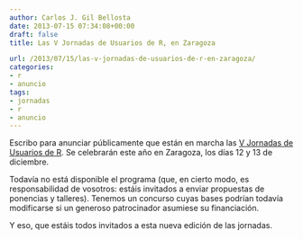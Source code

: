 ```yaml
---
author: Carlos J. Gil Bellosta
date: 2013-07-15 07:34:08+00:00
draft: false
title: Las V Jornadas de Usuarios de R, en Zaragoza

url: /2013/07/15/las-v-jornadas-de-usuarios-de-r-en-zaragoza/
categories:
- r
- anuncio
tags:
- jornadas
- r
- anuncio
---
```


Escribo para anunciar públicamente que están en marcha las [V Jornadas de Usuarios de R](http://r-es.org/V+Jornadas). Se celebrarán este año en Zaragoza, los días 12 y 13 de diciembre.

Todavía no está disponible el programa (que, en cierto modo, es responsabilidad de vosotros: estáis invitados a enviar propuestas de ponencias y talleres). Tenemos un concurso cuyas bases podrían todavía modificarse si un generoso patrocinador asumiese su financiación.

Y eso, que estáis todos invitados a esta nueva edición de las jornadas.
